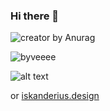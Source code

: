 ### Hi there 👋

![creator by Anurag](https://github-readme-stats.vercel.app/api?username=iskanderkurbanov&hide=stars,prs,issues,contribs&show_icons=true)

![byveeee](https://github-readme-stats.vercel.app/api/top-langs/?username=iskanderkurbanov)

![alt text](http://qrcoder.ru/code/?https%3A%2F%2Fiskanderkurbanov.github.io%2F&4&0) 

or [iskanderius.design](http://iskanderkurbanov.github.io/)

<!--
**IskanderKurbanov/IskanderKurbanov** is a ✨ _special_ ✨ repository because its `README.md` (this file) appears on your GitHub profile.

Here are some ideas to get you started:

- 🔭 I’m currently working on ...
- 🌱 I’m currently learning ...
- 👯 I’m looking to collaborate on ...
- 🤔 I’m looking for help with ...
- 💬 Ask me about ...
- 📫 How to reach me: ...
- 😄 Pronouns: ...
- ⚡ Fun fact: ...
-->
